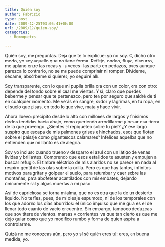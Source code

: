 ```yaml
---
title: Quién soy
author: Fabrizio
type: post
date: 2009-12-25T03:05:41+00:00
url: /2009/12/quien-soy/
categories:
  - Remoquetes

---
```

Quién soy, me preguntas. Deja que te lo explique: yo no soy. O, dicho otro modo, yo soy aquello que no tiene forma. Reflejo, ondeo, fluyo, discurro, me aplano entre las rocas y -a veces- las parto en pedazos, pues aunque parezca lo contrario, no se me puede comprimir ni romper. Divídeme, sécame, absórbeme si quieres; yo seguiré allí.

Soy transparente, con lo que mi pupila brilla ora con un color, ora con otro: depende del fondo sobre el cual me viertas. Y sí, claro que puedes beberme y pensar que te pertenezco, pero ten por seguro que saldré de ti en cualquier momento. Me verás en sangre, sudor y lágrimas, en tu ropa, en el suelo que pisas, en todo lo que vive, mata y hace vivir.

Ahora lluevo: precipito desde lo alto con millones de largos y finísimos dedos tendidos hacia abajo, como queriendo arrodillarme y besar esa tierra de la que provengo. ¿Sientes el repiqueteo sobre tu piel? ¿Y ese largo suspiro que escapa de mis pulmones grises e hinchados, esos que flotan sobre el paisaje como gigantescos calamares? Infelices aquellos que no entienden que mi llanto es de alegría.

Soy yo incluso cuando trueno y desgarro el azul con un látigo de venas lívidas y brillantes. Comprendo que esos estallidos te asusten y empujen a buscar refugio. El timbre eléctrico de mis alaridos no se parece en nada al respiro gentil de las olas sobre la orilla. Pero es que hay tantos, infinitos motivos para gritar y golpear el suelo, para retumbar y caer sobre las montañas, para abofetear acantilados con mis embates, dejando únicamente sal y algas muertas a mi paso.

Así de caprichosa se torna mi alma, que no es otra que la de un desierto líquido. No te fíes, pues, de mi oleaje espumoso, ni de los temporales con los que adorno los días aburridos: el único impulso que me guía es el de llenar todo cuanto de vacío encuentre. Sin embargo, tampoco deduzcas que soy títere de vientos, mareas y corrientes, ya que tan cierto es que me dejo guiar como que yo modifico rumbo y forma de quien aspira a controlarme.

Quizá no me conozcas aún, pero yo sí sé quién eres tú: eres, en buena medida, yo.